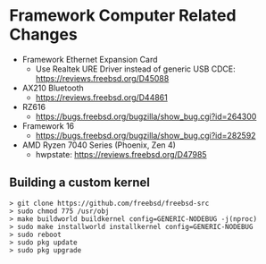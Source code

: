 # Framework Computer Related Changes

- Framework Ethernet Expansion Card
  - Use Realtek URE Driver instead of generic USB CDCE: https://reviews.freebsd.org/D45088
- AX210 Bluetooth
  - https://reviews.freebsd.org/D44861
- RZ616
  - https://bugs.freebsd.org/bugzilla/show_bug.cgi?id=264300
- Framework 16
  - https://bugs.freebsd.org/bugzilla/show_bug.cgi?id=282592
- AMD Ryzen 7040 Series (Phoenix, Zen 4)
  - hwpstate: https://reviews.freebsd.org/D47985


## Building a custom kernel

```
> git clone https://github.com/freebsd/freebsd-src
> sudo chmod 775 /usr/obj
> make buildworld buildkernel config=GENERIC-NODEBUG -j(nproc)
> sudo make installworld installkernel config=GENERIC-NODEBUG
> sudo reboot
> sudo pkg update
> sudo pkg upgrade
```

